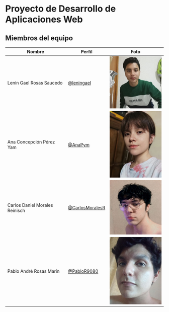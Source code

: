 # Proyecto de Desarrollo de Aplicaciones Web
## Miembros del equipo
| Nombre | Perfil | Foto |
| -- | -- | -- |
| Lenin Gael Rosas Saucedo | [@leningael](https://github.com/leningael)| <img src="/miembros-equipo/foto-lenin.jpg" width="200"> |
| Ana Concepción Pérez Yam | [@AnaPym](https://github.com/AnaPym)| <img src="/miembros-equipo/foto-ana.jpg" width="200"> |
| Carlos Daniel Morales Reinisch | [@CarlosMoralesR](https://github.com/CarlosMoralesR)| <img src="/miembros-equipo/foto-carlos.jpeg" width="200"> |
| Pablo André Rosas Marín | [@PabloR9080](https://github.com/PabloR9080) | <img src="/miembros-equipo/foto-pablo.jpg" width="200"> |   
